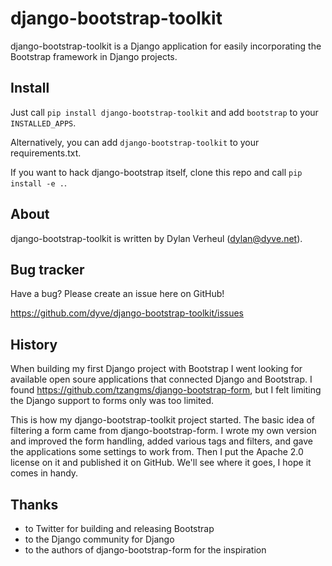 django-bootstrap-toolkit
================

django-bootstrap-toolkit is a Django application for easily incorporating the Bootstrap framework in Django projects.

Install
-------

Just call `pip install django-bootstrap-toolkit` and add `bootstrap` to your `INSTALLED_APPS`.

Alternatively, you can add `django-bootstrap-toolkit` to your requirements.txt.

If you want to hack django-bootstrap itself, clone this repo and call `pip install -e .`.

About
-----

django-bootstrap-toolkit is written by Dylan Verheul (dylan@dyve.net).

Bug tracker
-----------

Have a bug? Please create an issue here on GitHub!

https://github.com/dyve/django-bootstrap-toolkit/issues

History
-------

When building my first Django project with Bootstrap I went looking for available open soure applications that connected Django and Bootstrap. I found  https://github.com/tzangms/django-bootstrap-form, but I felt limiting the Django support to forms only was too limited.

This is how my django-bootstrap-toolkit project started. The basic idea of filtering a form came from django-bootstrap-form. I wrote my own version and improved the form handling, added various tags and filters, and gave the applications some settings to work from. Then I put the Apache 2.0 license on it and published it on GitHub. We'll see where it goes, I hope it comes in handy.

Thanks
------

* to Twitter for building and releasing Bootstrap
* to the Django community for Django
* to the authors of django-bootstrap-form for the inspiration
